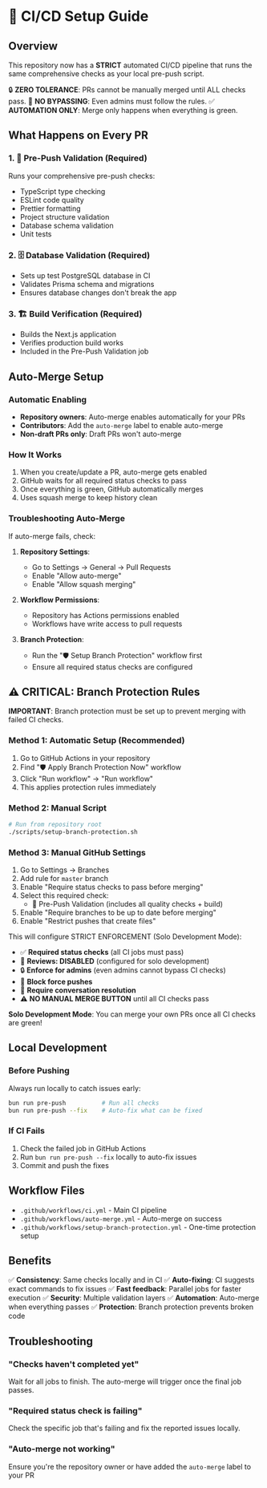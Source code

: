 # 🚀 CI/CD Setup Guide

## Overview

This repository now has a **STRICT** automated CI/CD pipeline that runs the same
comprehensive checks as your local pre-push script.

🔒 **ZERO TOLERANCE**: PRs cannot be manually merged until ALL checks pass. 🚫
**NO BYPASSING**: Even admins must follow the rules. ✅ **AUTOMATION ONLY**:
Merge only happens when everything is green.

## What Happens on Every PR

### 1. 🚀 Pre-Push Validation (Required)

Runs your comprehensive pre-push checks:

- TypeScript type checking
- ESLint code quality
- Prettier formatting
- Project structure validation
- Database schema validation
- Unit tests

### 2. 🗄️ Database Validation (Required)

- Sets up test PostgreSQL database in CI
- Validates Prisma schema and migrations
- Ensures database changes don't break the app

### 3. 🏗️ Build Verification (Required)

- Builds the Next.js application
- Verifies production build works
- Included in the Pre-Push Validation job

## Auto-Merge Setup

### Automatic Enabling

- **Repository owners**: Auto-merge enables automatically for your PRs
- **Contributors**: Add the `auto-merge` label to enable auto-merge
- **Non-draft PRs only**: Draft PRs won't auto-merge

### How It Works

1. When you create/update a PR, auto-merge gets enabled
2. GitHub waits for all required status checks to pass
3. Once everything is green, GitHub automatically merges
4. Uses squash merge to keep history clean

### Troubleshooting Auto-Merge

If auto-merge fails, check:

1. **Repository Settings**:
   - Go to Settings → General → Pull Requests
   - Enable "Allow auto-merge"
   - Enable "Allow squash merging"

2. **Workflow Permissions**:
   - Repository has Actions permissions enabled
   - Workflows have write access to pull requests

3. **Branch Protection**:
   - Run the "🛡️ Setup Branch Protection" workflow first
   - Ensure all required status checks are configured

## ⚠️ CRITICAL: Branch Protection Rules

**IMPORTANT**: Branch protection must be set up to prevent merging with failed
CI checks.

### Method 1: Automatic Setup (Recommended)

1. Go to GitHub Actions in your repository
2. Find "🛡️ Apply Branch Protection Now" workflow
3. Click "Run workflow" → "Run workflow"
4. This applies protection rules immediately

### Method 2: Manual Script

```bash
# Run from repository root
./scripts/setup-branch-protection.sh
```

### Method 3: Manual GitHub Settings

1. Go to Settings → Branches
2. Add rule for `master` branch
3. Enable "Require status checks to pass before merging"
4. Select this required check:
   - 🚀 Pre-Push Validation (includes all quality checks + build)
5. Enable "Require branches to be up to date before merging"
6. Enable "Restrict pushes that create files"

This will configure STRICT ENFORCEMENT (Solo Development Mode):

- ✅ **Required status checks** (all CI jobs must pass)
- 👤 **Reviews: DISABLED** (configured for solo development)
- 🔒 **Enforce for admins** (even admins cannot bypass CI checks)
- 🚫 **Block force pushes**
- 💬 **Require conversation resolution**
- ⚠️ **NO MANUAL MERGE BUTTON** until all CI checks pass

**Solo Development Mode**: You can merge your own PRs once all CI checks are
green!

## Local Development

### Before Pushing

Always run locally to catch issues early:

```bash
bun run pre-push          # Run all checks
bun run pre-push --fix    # Auto-fix what can be fixed
```

### If CI Fails

1. Check the failed job in GitHub Actions
2. Run `bun run pre-push --fix` locally to auto-fix issues
3. Commit and push the fixes

## Workflow Files

- `.github/workflows/ci.yml` - Main CI pipeline
- `.github/workflows/auto-merge.yml` - Auto-merge on success
- `.github/workflows/setup-branch-protection.yml` - One-time protection setup

## Benefits

✅ **Consistency**: Same checks locally and in CI ✅ **Auto-fixing**: CI
suggests exact commands to fix issues ✅ **Fast feedback**: Parallel jobs for
faster execution ✅ **Security**: Multiple validation layers ✅ **Automation**:
Auto-merge when everything passes ✅ **Protection**: Branch protection prevents
broken code

## Troubleshooting

### "Checks haven't completed yet"

Wait for all jobs to finish. The auto-merge will trigger once the final job
passes.

### "Required status check is failing"

Check the specific job that's failing and fix the reported issues locally.

### "Auto-merge not working"

Ensure you're the repository owner or have added the `auto-merge` label to your
PR
